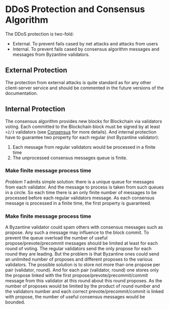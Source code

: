 # DDoS Protection and Consensus Algorithm

The DDoS protection is two-fold:

* External. To prevent fails cased by net attacks and attacks from users
* Internal. To prevent fails cased by consensus algorithm messages and messages 
  from Byzantine validators.

## External Protection

The protection from external attacks is quite standard as for any other client-server
service and should be commented in the future versions of the documentation.

## Internal Protection

The consensus algorithm provides new blocks for Blockchain via validators voting.
Each committed to the Blockchain block must be signed by at least `+2/3` validators
(see [Consensus](../architecture/consensus.md) for more details). And internal protection
have to guarantee two property for each regular (not Byzantine validator):

1. Each message from regular validators would be processed in a finite time
2. The unprocessed consensus messages queue is finite.

### Make finite message process time

*Problem 1* admits simple solution: there is a unique queue for messages from each
validator. And the message to process is taken from such queues in a circle. So
each time there is an only finite number of messages to be processed before each
regular validators message. As each consensus message is processed in a finite time,
the first property is guaranteed.

### Make finite message process time

A Byzantine validator could spam others with consensus messages such as propose.
Any such a message may influence to the block commit. To prevent the queue overload
the number of useful propose/prevote/precommit messages should be limited at least
for each round of voting. The regular validators send the only propose for each
round they are leading. But the problem is that Byzantine ones could send an unlimited
number of proposes and different proposes to the various validators. The possible
solution is to store not more than one propose per pair (validator, round). And
for each pair (validator, round) one stores only the propose linked with the first
propose/prevote/precommit/commit message from this validator at this round about
this round proposes. As the number of proposes would be limited by the product of
round number and the validators number and each correct prevote/precommit/commit
is linked with propose, the number of useful consensus messages would be bounded.
